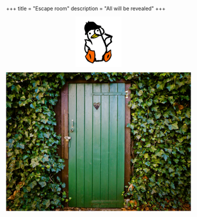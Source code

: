 +++
title = "Escape room"
description = "All will be revealed"
+++

<div style="display: flex; justify-content: center;">
    <img src="../images/Frederick/sherlock frederick.png" alt="Frederick as Sherlock" style="width:25%;" />
</div>

![source: Pexels - Pixabay](../images/Site/Escape-Room/Door.jpg)
